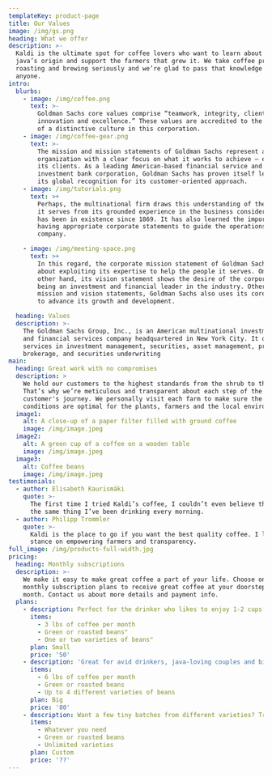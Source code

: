 ```yaml
---
templateKey: product-page
title: Our Values
image: /img/gs.png
heading: What we offer
description: >-
  Kaldi is the ultimate spot for coffee lovers who want to learn about their
  java’s origin and support the farmers that grew it. We take coffee production,
  roasting and brewing seriously and we’re glad to pass that knowledge to
  anyone.
intro:
  blurbs:
    - image: /img/coffee.png
      text: >-
        Goldman Sachs core values comprise “teamwork, integrity, client first,
        innovation and excellence.” These values are accredited to the existence
        of a distinctive culture in this corporation.
    - image: /img/coffee-gear.png
      text: >-
        The mission and mission statements of Goldman Sachs represent an
        organization with a clear focus on what it works to achieve – empower
        its clients. As a leading American-based financial service and
        investment bank corporation, Goldman Sachs has proven itself leading to
        its global recognition for its customer-oriented approach.
    - image: /img/tutorials.png
      text: >+
        Perhaps, the multinational firm draws this understanding of the people
        it serves from its grounded experience in the business considering it
        has been in existence since 1869. It has also learned the importance of
        having appropriate corporate statements to guide the operations of the
        company.

    - image: /img/meeting-space.png
      text: >+
        In this regard, the corporate mission statement of Goldman Sachs is all
        about exploiting its expertise to help the people it serves. On the
        other hand, its vision statement shows the desire of the corporation in
        being an investment and financial leader in the industry. Other than the
        mission and vision statements, Goldman Sachs also uses its core values
        to advance its growth and development.

  heading: Values
  description: >-
    The Goldman Sachs Group, Inc., is an American multinational investment bank
    and financial services company headquartered in New York City. It offers
    services in investment management, securities, asset management, prime
    brokerage, and securities underwriting
main:
  heading: Great work with no compromises
  description: >
    We hold our customers to the highest standards from the shrub to the cup.
    That’s why we’re meticulous and transparent about each step of the
    customer's journey. We personally visit each farm to make sure the
    conditions are optimal for the plants, farmers and the local environment.
  image1:
    alt: A close-up of a paper filter filled with ground coffee
    image: /img/image.jpeg
  image2:
    alt: A green cup of a coffee on a wooden table
    image: /img/image.jpeg
  image3:
    alt: Coffee beans
    image: /img/image.jpeg
testimonials:
  - author: Elisabeth Kaurismäki
    quote: >-
      The first time I tried Kaldi’s coffee, I couldn’t even believe that was
      the same thing I’ve been drinking every morning.
  - author: Philipp Trommler
    quote: >-
      Kaldi is the place to go if you want the best quality coffee. I love their
      stance on empowering farmers and transparency.
full_image: /img/products-full-width.jpg
pricing:
  heading: Monthly subscriptions
  description: >-
    We make it easy to make great coffee a part of your life. Choose one of our
    monthly subscription plans to receive great coffee at your doorstep each
    month. Contact us about more details and payment info.
  plans:
    - description: Perfect for the drinker who likes to enjoy 1-2 cups per day.
      items:
        - 3 lbs of coffee per month
        - Green or roasted beans"
        - One or two varieties of beans"
      plan: Small
      price: '50'
    - description: 'Great for avid drinkers, java-loving couples and bigger crowds'
      items:
        - 6 lbs of coffee per month
        - Green or roasted beans
        - Up to 4 different varieties of beans
      plan: Big
      price: '80'
    - description: Want a few tiny batches from different varieties? Try our custom plan
      items:
        - Whatever you need
        - Green or roasted beans
        - Unlimited varieties
      plan: Custom
      price: '??'
---
```


